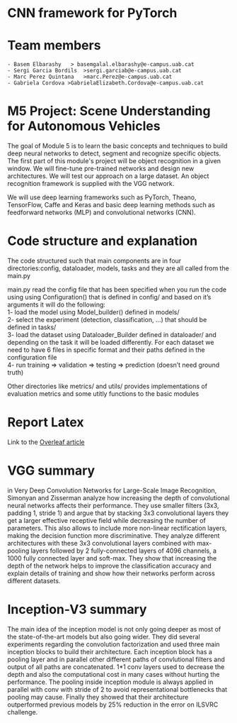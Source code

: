 # CNN framework for PyTorch
# Team members
    - Basem Elbarashy   > basemgalal.elbarashy@e-campus.uab.cat
    - Sergi Garcia Bordils  >sergi.garciab@e-campus.uab.cat
    - Marc Perez Quintana   >marc.Perez@e-campus.uab.cat
    - Gabriela Cordova >GabrielaElizabeth.Cordova@e-campus.uab.cat
# M5 Project: Scene Understanding for Autonomous Vehicles

The goal of Module 5 is to learn the basic concepts and techniques to build deep neural networks to detect, segment and recognize specific objects.
The first part of this module's project will be object recognition in a given window. We will fine-tune pre-trained networks and design new architectures. We will test our approach on a large dataset. An object recognition framework is supplied with the VGG network.

We will use deep learning frameworks such as PyTorch, Theano, TensorFlow, Caffe and Keras and basic deep learning methods such as feedforward networks (MLP) and convolutional networks (CNN). 

# Code structure and explanation

The code structured such that main components are in four directories:config, dataloader, models, tasks and they are all called from the main.py 

main.py read the config file that has been specified when you run the code using using Configuration() that is defined in config/ and based on it’s arguments it will do the following:     
1- load the model using Model_builder() defined in models/     
2- select the experiment (detection, classification, ...) that should be defined in tasks/     
3- load the dataset using Dataloader_Builder defined in dataloader/ and depending on the task it will be loaded differently. For each dataset we need to have 6 files in specific format and their paths defined in the  configuration file      
4- run training ⇒  validation ⇒ testing ⇒ prediction (doesn’t need ground truth)          
     
Other directories like metrics/ and utils/ provides implementations of evaluation metrics and some utitly functions to the basic modules



# Report Latex

Link to the [Overleaf article](https://www.overleaf.com/project/5c77257d723d50236d473fd9)

# VGG summary
in Very Deep Convolution Networks for Large-Scale Image Recognition, Simonyan and Zisserman analyze how increasing the depth of convolutional neural networks affects their performance. They use smaller filters (3x3, padding 1, stride 1) and argue that by stacking 3x3 convolutional layers they get a larger effective receptive field while decreasing the number of parameters. This also allows to include more non-linear rectification layers, making the decision function more discriminative.
They analyze different architectures with these 3x3 convolutional layers combined with max-pooling layers followed by 2 fully-connected layers of 4096 channels, a 1000 fully connected layer and soft-max.
They show that increasing the depth of the network helps to improve the classification accuracy and explain details of training and show how their networks perform across different datasets. 

# Inception-V3 summary
The main idea of the inception model is not only going deeper as most of the state-of-the-art models but also going wider. They did several experiments regarding the convolution factorization and used three main inception blocks to build their architecture. Each inception block has a pooling layer and in parallel other different paths of convlutional filters and output of all paths are concatenated. 1*1 conv layers used to decrease the depth and also the computational cost in many cases without hurting the performance. The pooling inside inception module is always applied in parallel with conv with stride of 2 to avoid representational bottlenecks that pooling may cause. Finally they showed that their architecture outperformed previous models by 25% reduction in the error on ILSVRC challenge.
